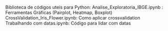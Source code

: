 Biblioteca de códigos uteis para Python:
Analise_Exploratoria_IBGE.ipynb : Ferramentas Gráficas (Pairplot, Heatmap, Boxplot)
CrossValidation_Iris_Flower.ipynb: Como aplicar crossvalidation
Trabalhando com datas.ipynb: Código para lidar com datas 
